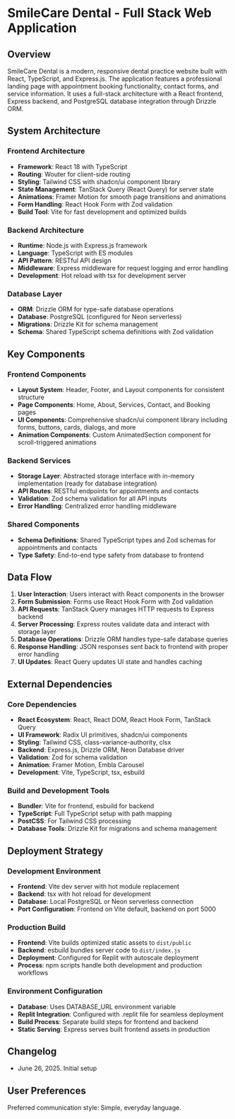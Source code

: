 # SmileCare Dental - Full Stack Web Application

## Overview

SmileCare Dental is a modern, responsive dental practice website built with React, TypeScript, and Express.js. The application features a professional landing page with appointment booking functionality, contact forms, and service information. It uses a full-stack architecture with a React frontend, Express backend, and PostgreSQL database integration through Drizzle ORM.

## System Architecture

### Frontend Architecture
- **Framework**: React 18 with TypeScript
- **Routing**: Wouter for client-side routing
- **Styling**: Tailwind CSS with shadcn/ui component library
- **State Management**: TanStack Query (React Query) for server state
- **Animations**: Framer Motion for smooth page transitions and animations
- **Form Handling**: React Hook Form with Zod validation
- **Build Tool**: Vite for fast development and optimized builds

### Backend Architecture
- **Runtime**: Node.js with Express.js framework
- **Language**: TypeScript with ES modules
- **API Pattern**: RESTful API design
- **Middleware**: Express middleware for request logging and error handling
- **Development**: Hot reload with tsx for development server

### Database Layer
- **ORM**: Drizzle ORM for type-safe database operations
- **Database**: PostgreSQL (configured for Neon serverless)
- **Migrations**: Drizzle Kit for schema management
- **Schema**: Shared TypeScript schema definitions with Zod validation

## Key Components

### Frontend Components
- **Layout System**: Header, Footer, and Layout components for consistent structure
- **Page Components**: Home, About, Services, Contact, and Booking pages
- **UI Components**: Comprehensive shadcn/ui component library including forms, buttons, cards, dialogs, and more
- **Animation Components**: Custom AnimatedSection component for scroll-triggered animations

### Backend Services
- **Storage Layer**: Abstracted storage interface with in-memory implementation (ready for database integration)
- **API Routes**: RESTful endpoints for appointments and contacts
- **Validation**: Zod schema validation for all API inputs
- **Error Handling**: Centralized error handling middleware

### Shared Components
- **Schema Definitions**: Shared TypeScript types and Zod schemas for appointments and contacts
- **Type Safety**: End-to-end type safety from database to frontend

## Data Flow

1. **User Interaction**: Users interact with React components in the browser
2. **Form Submission**: Forms use React Hook Form with Zod validation
3. **API Requests**: TanStack Query manages HTTP requests to Express backend
4. **Server Processing**: Express routes validate data and interact with storage layer
5. **Database Operations**: Drizzle ORM handles type-safe database queries
6. **Response Handling**: JSON responses sent back to frontend with proper error handling
7. **UI Updates**: React Query updates UI state and handles caching

## External Dependencies

### Core Dependencies
- **React Ecosystem**: React, React DOM, React Hook Form, TanStack Query
- **UI Framework**: Radix UI primitives, shadcn/ui components
- **Styling**: Tailwind CSS, class-variance-authority, clsx
- **Backend**: Express.js, Drizzle ORM, Neon Database driver
- **Validation**: Zod for schema validation
- **Animation**: Framer Motion, Embla Carousel
- **Development**: Vite, TypeScript, tsx, esbuild

### Build and Development Tools
- **Bundler**: Vite for frontend, esbuild for backend
- **TypeScript**: Full TypeScript setup with path mapping
- **PostCSS**: For Tailwind CSS processing
- **Database Tools**: Drizzle Kit for migrations and schema management

## Deployment Strategy

### Development Environment
- **Frontend**: Vite dev server with hot module replacement
- **Backend**: tsx with hot reload for development
- **Database**: Local PostgreSQL or Neon serverless connection
- **Port Configuration**: Frontend on Vite default, backend on port 5000

### Production Build
- **Frontend**: Vite builds optimized static assets to `dist/public`
- **Backend**: esbuild bundles server code to `dist/index.js`
- **Deployment**: Configured for Replit with autoscale deployment
- **Process**: npm scripts handle both development and production workflows

### Environment Configuration
- **Database**: Uses DATABASE_URL environment variable
- **Replit Integration**: Configured with .replit file for seamless deployment
- **Build Process**: Separate build steps for frontend and backend
- **Static Serving**: Express serves built frontend assets in production

## Changelog

- June 26, 2025. Initial setup

## User Preferences

Preferred communication style: Simple, everyday language.